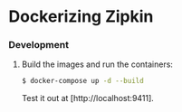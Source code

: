 # Dockerizing Zipkin

### Development

1. Build the images and run the containers:

    ```sh
    $ docker-compose up -d --build
    ```

    Test it out at [http://localhost:9411].
